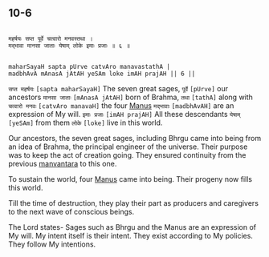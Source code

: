 ## 10-6


```shloka-sa

महर्षयः सप्त पूर्वे चत्वारो मनवस्तथा ।
मद्भावा मानसा जाताः येषाम् लोके इमाः प्रजाः ॥ ६ ॥

```
```shloka-sa-hk

maharSayaH sapta pUrve catvAro manavastathA |
madbhAvA mAnasA jAtAH yeSAm loke imAH prajAH || 6 ||

```
`सप्त महर्षयः` `[sapta maharSayaH]` The seven great sages, `पूर्वे` `[pUrve]` our ancestors `मानसा जाताः` `[mAnasA jAtAH]` born of Brahma, `तथा` `[tathA]` along with `चत्वारो मनवः` `[catvAro manavaH]` the four 
[Manus](4-1_to_4-3.md) `मद्भावाः` `[madbhAvAH]` are an expression of My will. `इमाः प्रजाः` `[imAH prajAH]` All these descendants `येषाम्` `[yeSAm]` from them `लोके` `[loke]` live in this world.

Our ancestors, the seven great sages, including Bhrgu came into being from an idea of Brahma, the principal engineer of the universe. Their purpose was to keep the act of creation going. They ensured continuity from the previous 
[manvantara](4-1_to_4-3.md#manvantara_defn)
 to this one.

To sustain the world, four 
[Manus](4-1_to_4-3.md)
 came into being. Their progeny now fills this world. 

Till the time of destruction, they play their part as producers and caregivers to the next wave of conscious beings. 

The Lord states- Sages such as Bhrgu and the Manus are an expression of My will. My intent itself is their intent. They exist according to My policies. They follow My intentions.


